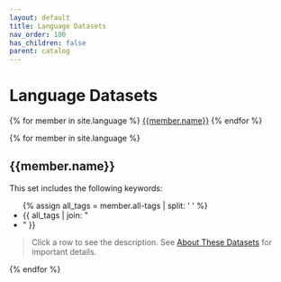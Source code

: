 ```yaml
---
layout: default
title: Language Datasets
nav_order: 100
has_children: false
parent: catalog
---
```


<link href="https://unpkg.com/tabulator-tables@6.3.1/dist/css/tabulator.min.css" rel="stylesheet"/>
<script type="text/javascript" src="https://unpkg.com/tabulator-tables@6.3.1/dist/js/tabulator.min.js"></script>

# Language Datasets

<div class="table-wrapper">
{% for member in site.language %}
  <a href="#{{member.tag}}" class="btn btn-primary fs-5 mb-4 mb-md-0 mr-2 no-glyph text-center">{{member.name}}</a>
{% endfor %}
</div>

{% for member in site.language %}

## {{member.name}}

This set includes the following keywords: 
<ul>
{% assign all_tags = member.all-tags | split: ' ' %}
  <li>{{ all_tags | join: "</li><li>" }}</li>
</ul>

<!-- <a href="#{{member.tag}}" class="btn btn-primary fs-5 mb-4 mb-md-0 mr-2 no-glyph width-100 text-center">{{member.name}}</a> -->
<div id="{{member.tag}}-selected-description-div">
  <blockquote id="{{member.tag}}-selected-description">
    <p>Click a row to see the description. See <a href="{{site.baseurl}}/catalog/catalog/#about-these-datasets">About These Datasets</a> for important details.</p>
  </blockquote>
</div>

<div id="{{member.tag}}-table" class="table-wrapper">
  <script type="text/javascript" src="{{site.baseurl}}/files/data/catalog/language/hf_{{member.tag}}.js"></script>
  <script type="text/javascript">
    var {{member.tag}}_table = new Tabulator("#{{member.tag}}-table", {
      height:205, // set height of table (in CSS or here), this enables the Virtual DOM and improves render speed dramatically (can be any valid css height value)
      data:data_for_{{member.tag}}, //assign data to table
      layout:"fitColumns", //fit columns to width of table (optional)
      columns:[ //Define Table Columns
        {title:"Name", field:"name"},
        {title:"Keyword", field:"keyword"},
        {title:"License", field:"license"},
        {title:"url", field:"url", formatter:"link", formatterParams:{
          labelField:"url",
          target:"_blank",
        }},
        {title:"Creator", field:"creator_name"},
        {title:"Creator URL", field:"creator_url", formatter:"link", formatterParams:{
          labelField:"url",
          target:"_blank",
        }},
        // {title:"Description", field:"description", formatter:"textarea"},
      ],
      // Doesn't appear to work TODO.
      // tooltips: function (cell) {
      //     let data = cell.getRow();
      //     return "Value of " + data.getRow().getData().name;
      //   }
    });
    {{member.tag}}_table.on("rowClick", function(e, row){ 
      const data = row.getData();
      const desc = data.description.replace(/\\+[nr]/g, "\n").replace(/\\+t/g, "\t");
      const descDiv = document.getElementById("{{member.tag}}-selected-description");
      const message = `<strong>Name:</strong> ${data.name}<br/><strong>Keyword:</strong> ${data.keyword}<br/><strong>URL:</strong> <a href="${data.url}" target="hf">${data.url}</a><br/><strong>Description:</strong><p class="description">${desc}</p>`;
      descDiv.innerHTML = message;
    });
  </script>
</div>
{% endfor %}

